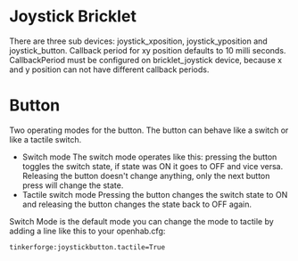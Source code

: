 Joystick Bricklet
=================
There are three sub devices: joystick_xposition, joystick_yposition and joystick_button.
Callback period for xy position defaults to 10 milli seconds. CallbackPeriod must be configured
on bricklet_joystick device, because x and y position can not have
different callback periods.

Button
=======
Two operating modes for the button. The button can behave like a switch or 
like a tactile switch.  
* Switch mode
The switch mode operates like this: pressing the button toggles the
switch state, if state was ON it goes to OFF and vice versa. Releasing the button doesn't 
change anything, only the next button press will change the state.
* Tactile switch mode
Pressing the button changes the switch state to ON and releasing the button changes the
state back to OFF again.

Switch Mode is the default mode you can change the mode to tactile by adding a line like this
to your openhab.cfg:
```
tinkerforge:joystickbutton.tactile=True
```
